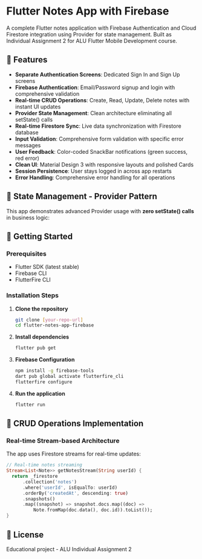 # Flutter Notes App with Firebase

A complete Flutter notes application with Firebase Authentication and Cloud Firestore integration using Provider for state management. Built as Individual Assignment 2 for ALU Flutter Mobile Development course.

## 🚀 Features

- **Separate Authentication Screens**: Dedicated Sign In and Sign Up screens
- **Firebase Authentication**: Email/Password signup and login with comprehensive validation
- **Real-time CRUD Operations**: Create, Read, Update, Delete notes with instant UI updates
- **Provider State Management**: Clean architecture eliminating all setState() calls
- **Real-time Firestore Sync**: Live data synchronization with Firestore database
- **Input Validation**: Comprehensive form validation with specific error messages
- **User Feedback**: Color-coded SnackBar notifications (green success, red error)
- **Clean UI**: Material Design 3 with responsive layouts and polished Cards
- **Session Persistence**: User stays logged in across app restarts
- **Error Handling**: Comprehensive error handling for all operations

## 📱 State Management - Provider Pattern

This app demonstrates advanced Provider usage with **zero setState() calls** in business logic:

## 🚀 Getting Started

### Prerequisites
- Flutter SDK (latest stable)
- Firebase CLI
- FlutterFire CLI

### Installation Steps
1. **Clone the repository**
   ```bash
   git clone [your-repo-url]
   cd flutter-notes-app-firebase
   ```

2. **Install dependencies**
   ```bash
   flutter pub get
   ```

3. **Firebase Configuration**
   ```bash
   npm install -g firebase-tools
   dart pub global activate flutterfire_cli
   flutterfire configure
   ```

5. **Run the application**
   ```bash
   flutter run
   ```

## 🔧 CRUD Operations Implementation

### Real-time Stream-based Architecture
The app uses Firestore streams for real-time updates:

```dart
// Real-time notes streaming
Stream<List<Note>> getNotesStream(String userId) {
  return _firestore
      .collection('notes')
      .where('userId', isEqualTo: userId)
      .orderBy('createdAt', descending: true)
      .snapshots()
      .map((snapshot) => snapshot.docs.map((doc) => 
          Note.fromMap(doc.data(), doc.id)).toList());
}
```

## 📄 License

Educational project - ALU Individual Assignment 2
